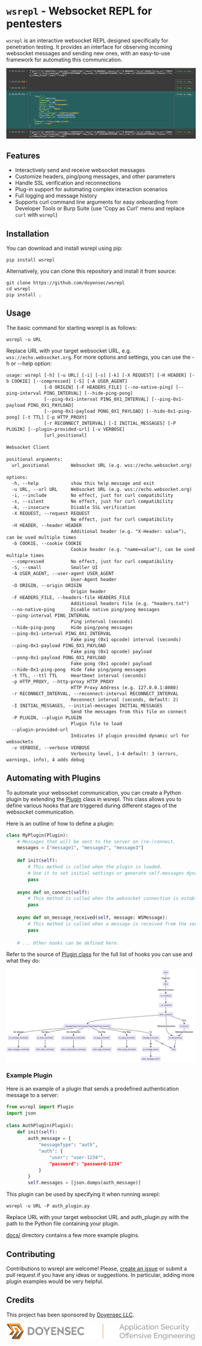 # `wsrepl` - Websocket REPL for pentesters

`wsrepl` is an interactive websocket REPL designed specifically for penetration testing. It provides an interface for observing incoming websocket messages and sending new ones, with an easy-to-use framework for automating this communication.

![Screenshot](docs/screenshot.png)

## Features

- Interactively send and receive websocket messages
- Customize headers, ping/pong messages, and other parameters
- Handle SSL verification and reconnections
- Plug-in support for automating complex interaction scenarios
- Full logging and message history
- Supports curl command line arguments for easy onboarding from Developer Tools or Burp Suite (use 'Copy as Curl' menu and replace `curl` with `wsrepl`)

## Installation

You can download and install wsrepl using pip:

```
pip install wsrepl
```

Alternatively, you can clone this repository and install it from source:

```
git clone https://github.com/doyensec/wsrepl
cd wsrepl
pip install .
```

## Usage

The basic command for starting wsrepl is as follows:

```
wsrepl -u URL
```

Replace URL with your target websocket URL, e.g. `wss://echo.websocket.org`. For more options and settings, you can use the -h or --help option:

```
usage: wsrepl [-h] [-u URL] [-i] [-s] [-k] [-X REQUEST] [-H HEADER] [-b COOKIE] [--compressed] [-S] [-A USER_AGENT]
              [-O ORIGIN] [-F HEADERS_FILE] [--no-native-ping] [--ping-interval PING_INTERVAL] [--hide-ping-pong]
              [--ping-0x1-interval PING_0X1_INTERVAL] [--ping-0x1-payload PING_0X1_PAYLOAD]
              [--pong-0x1-payload PONG_0X1_PAYLOAD] [--hide-0x1-ping-pong] [-t TTL] [-p HTTP_PROXY]
              [-r RECONNECT_INTERVAL] [-I INITIAL_MESSAGES] [-P PLUGIN] [--plugin-provided-url] [-v VERBOSE]
              [url_positional]

Websocket Client

positional arguments:
  url_positional        Websocket URL (e.g. wss://echo.websocket.org)

options:
  -h, --help            show this help message and exit
  -u URL, --url URL     Websocket URL (e.g. wss://echo.websocket.org)
  -i, --include         No effect, just for curl compatibility
  -s, --silent          No effect, just for curl compatibility
  -k, --insecure        Disable SSL verification
  -X REQUEST, --request REQUEST
                        No effect, just for curl compatibility
  -H HEADER, --header HEADER
                        Additional header (e.g. "X-Header: value"), can be used multiple times
  -b COOKIE, --cookie COOKIE
                        Cookie header (e.g. "name=value"), can be used multiple times
  --compressed          No effect, just for curl compatibility
  -S, --small           Smaller UI
  -A USER_AGENT, --user-agent USER_AGENT
                        User-Agent header
  -O ORIGIN, --origin ORIGIN
                        Origin header
  -F HEADERS_FILE, --headers-file HEADERS_FILE
                        Additional headers file (e.g. "headers.txt")
  --no-native-ping      Disable native ping/pong messages
  --ping-interval PING_INTERVAL
                        Ping interval (seconds)
  --hide-ping-pong      Hide ping/pong messages
  --ping-0x1-interval PING_0X1_INTERVAL
                        Fake ping (0x1 opcode) interval (seconds)
  --ping-0x1-payload PING_0X1_PAYLOAD
                        Fake ping (0x1 opcode) payload
  --pong-0x1-payload PONG_0X1_PAYLOAD
                        Fake pong (0x1 opcode) payload
  --hide-0x1-ping-pong  Hide fake ping/pong messages
  -t TTL, --ttl TTL     Heartbeet interval (seconds)
  -p HTTP_PROXY, --http-proxy HTTP_PROXY
                        HTTP Proxy Address (e.g. 127.0.0.1:8080)
  -r RECONNECT_INTERVAL, --reconnect-interval RECONNECT_INTERVAL
                        Reconnect interval (seconds, default: 2)
  -I INITIAL_MESSAGES, --initial-messages INITIAL_MESSAGES
                        Send the messages from this file on connect
  -P PLUGIN, --plugin PLUGIN
                        Plugin file to load
  --plugin-provided-url
                        Indicates if plugin provided dynamic url for websockets
  -v VERBOSE, --verbose VERBOSE
                        Verbosity level, 1-4 default: 3 (errors, warnings, info), 4 adds debug
```

## Automating with Plugins

To automate your websocket communication, you can create a Python plugin by extending the [Plugin](wsrepl/Plugin.py) class in wsrepl. This class allows you to define various hooks that are triggered during different stages of the websocket communication.

Here is an outline of how to define a plugin:

```python
class MyPlugin(Plugin):
    # Messages that will be sent to the server on (re-)connect.
    messages = ["message1", "message2", "message3"]

    def init(self):
        # This method is called when the plugin is loaded.
        # Use it to set initial settings or generate self.messages dynamically.
        pass

    async def on_connect(self):
        # This method is called when the websocket connection is established.
        pass

    async def on_message_received(self, message: WSMessage):
        # This method is called when a message is received from the server.
        pass

    # ... Other hooks can be defined here.
```

Refer to the source of [Plugin class](wsrepl/Plugin.py) for the full list of hooks you can use and what they do:

![Plugin Hooks](docs/hooks-mermaid.png)

### Example Plugin

Here is an example of a plugin that sends a predefined authentication message to a server:

```python
from wsrepl import Plugin
import json

class AuthPlugin(Plugin):
    def init(self):
        auth_message = {
            "messageType": "auth",
            "auth": {
                "user": "user-1234"",
                "password": "password-1234"
            }
        }
        self.messages = [json.dumps(auth_message)]
```

This plugin can be used by specifying it when running wsrepl:

```
wsrepl -u URL -P auth_plugin.py
```

Replace URL with your target websocket URL and auth_plugin.py with the path to the Python file containing your plugin.

[docs/](./docs/) directory contains a few more example plugins.

## Contributing

Contributions to wsrepl are welcome! Please, [create an issue](https://github.com/doyensec/wsrepl/issues) or submit a pull request if you have any ideas or suggestions. In particular, adding more plugin examples would be very helpful.

## Credits

This project has been sponsored by [Doyensec LLC](https://www.doyensec.com/).

![Doyensec Research](https://raw.githubusercontent.com/doyensec/inql/master/docs/doyensec_logo.svg "Doyensec Logo")

